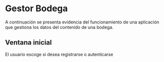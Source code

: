 # Gestor Bodega
A continuación se presenta evidencia del funcionamiento de una aplicación que gestiona los datos del contenido de una bodega.
## Ventana inicial
El usuario escoge si desea registrarse o autenticarse
